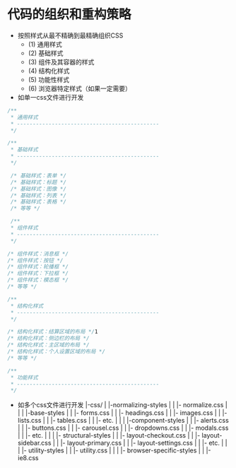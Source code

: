 # 代码的组织和重构策略
- 按照样式从最不精确到最精确组织CSS
  - (1) 通用样式
  - (2) 基础样式
  - (3) 组件及其容器的样式
  - (4) 结构化样式
  - (5) 功能性样式
  - (6) 浏览器特定样式（如果一定需要）
- 如单一css文件进行开发
```css
/**
 * 通用样式
 * ---------------------------------------------
 */

/**
 * 基础样式
 * ---------------------------------------------
 */

 /* 基础样式：表单 */
 /* 基础样式：标题 */
 /* 基础样式：图像 */
 /* 基础样式：列表 */
 /* 基础样式：表格 */
 /* 等等 */

 /**
 * 组件样式
 * ---------------------------------------------
 */

/* 组件样式：消息框 */
/* 组件样式：按钮 */
/* 组件样式：轮播框 */
/* 组件样式：下拉框 */
/* 组件样式：模态框 */
/* 等等 */

/**
 * 结构化样式
 * ---------------------------------------------
 */

/* 结构化样式：结算区域的布局 */1
/* 结构化样式：侧边栏的布局 */
/* 结构化样式：主区域的布局 */
/* 结构化样式：个人设置区域的布局 */
/* 等等 */

/**
 * 功能样式
 * ---------------------------------------------
 */
```
- 如多个css文件进行开发
|-css/
| |-normalizing-styles
| |    |- normalize.css
| |
| |-base-styles
| |    |- forms.css
| |    |- headings.css
| |    |- images.css
| |    |- lists.css
| |    |- tables.css
| |    |- etc.
| |
| |-component-styles
| |    |- alerts.css
| |    |- buttons.css
| |    |- carousel.css
| |    |- dropdowns.css
| |    |- modals.css
| |    |- etc.
| |
| |- structural-styles
| |    |- layout-checkout.css
| |    |- layout-sidebar.css
| |    |- layout-primary.css
| |    |- layout-settings.css
| |    |- etc.
| |
| |- utility-styles
| |    |- utility.css
| |
| |- browser-specific-styles
| |    |-ie8.css